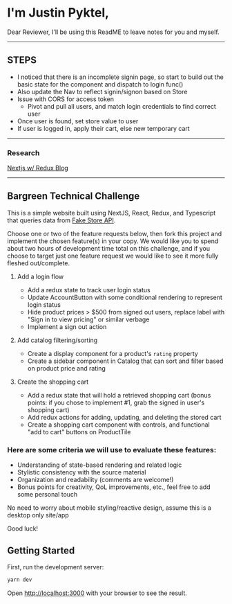 # I'm Justin Pyktel,

Dear Reviewer, I'll be using this ReadME to leave notes for you and myself.

---

## STEPS

- I noticed that there is an incomplete signin page, so start to build out the basic state for the component and dispatch to login func()
- Also update the Nav to reflect signin/signon based on Store
- Issue with CORS for access token
  - Pivot and pull all users, and match login credentials to find correct user
- Once user is found, set store value to user
- If user is logged in, apply their cart, else new temporary cart

---

### Research

[Nextjs w/ Redux Blog](https://blog.logrocket.com/use-redux-next-js/)

---

## Bargreen Technical Challenge

This is a simple website built using NextJS, React, Redux, and Typescript that queries data from [Fake Store API](https://fakestoreapi.com/). 

Choose one or two of the feature requests below, then fork this project and implement the chosen feature(s) in your copy. 
We would like you to spend about two hours of development time total on this challenge, and if you choose to target just one feature request we would like to see it more fully fleshed out/complete. 

1. Add a login flow
    - Add a redux state to track user login status
    - Update AccountButton with some conditional rendering to represent login status
    - Hide product prices > $500 from signed out users, replace label with "Sign in to view pricing" or similar verbage
    - Implement a sign out action
    
2. Add catalog filtering/sorting
    - Create a display component for a product's `rating` property
    - Create a sidebar component in Catalog that can sort and filter based on product price and rating

3. Create the shopping cart
    - Add a redux state that will hold a retrieved shopping cart (bonus points: if you chose to implement #1, grab the signed in user's shopping cart)
    - Add redux actions for adding, updating, and deleting the stored cart
    - Create a shopping cart component with controls, and functional "add to cart" buttons on ProductTile

### Here are some criteria we will use to evaluate these features:
- Understanding of state-based rendering and related logic
- Stylistic consistency with the source material
- Organization and readability (comments are welcome!)
- Bonus points for creativity, QoL improvements, etc., feel free to add some personal touch

No need to worry about mobile styling/reactive design, assume this is a desktop only site/app

Good luck!

## Getting Started

First, run the development server:

```bash
yarn dev
```

Open [http://localhost:3000](http://localhost:3000) with your browser to see the result.
